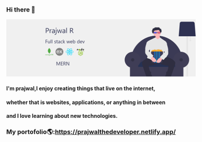 ### Hi there 👋
<img src="https://github.com/prajwalr308/prajwalr308/blob/master/banner_lg.png"></img>





#### I'm prajwal,I enjoy creating things that live on the internet,
#### whether that is websites, applications, or anything in between 
#### and I love learning about new technologies.


### My portofolio🌎:https://prajwalthedeveloper.netlify.app/
<!--
**prajwalr308/prajwalr308** is a ✨ _special_ ✨ repository because its `README.md` (this file) appears on your GitHub profile.

Here are some ideas to get you started:

- 🔭 I’m currently working on ...
- 🌱 I’m currently learning ...
- 👯 I’m looking to collaborate on ...
- 🤔 I’m looking for help with ...
- 💬 Ask me about ...
- 📫 How to reach me: ...
- 😄 Pronouns: ...
- ⚡ Fun fact: ...
-->
